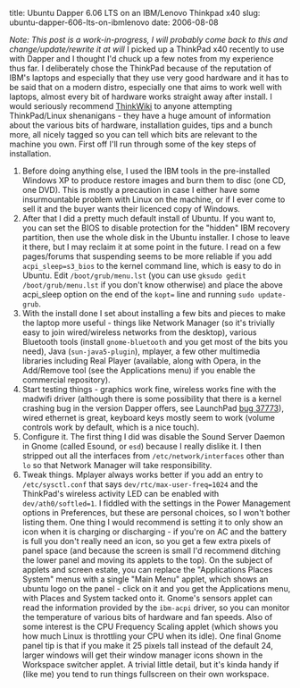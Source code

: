 title: Ubuntu Dapper 6.06 LTS on an IBM/Lenovo Thinkpad x40
slug: ubuntu-dapper-606-lts-on-ibmlenovo
date: 2006-08-08


*Note: This post is a work-in-progress, I will probably come back to this and change/update/rewrite it at will*
I picked up a ThinkPad x40 recently to use with Dapper and I thought I'd chuck up a few notes from my experience thus far. I deliberately chose the ThinkPad because of the reputation of IBM's laptops and especially that they use very good hardware and it has to be said that on a modern distro, especially one that aims to work well with laptops, almost every bit of hardware works straight away after install. I would seriously recommend [ThinkWiki](http://www.thinkwiki.org/) to anyone attempting ThinkPad/Linux shenanigans - they have a huge amount of information about the various bits of hardware, installation guides, tips and a bunch more, all nicely tagged so you can tell which bits are relevant to the machine you own.
First off I'll run through some of the key steps of installation.
1. Before doing anything else, I used the IBM tools in the pre-installed Windows XP to produce restore images and burn them to disc (one CD, one DVD). This is mostly a precaution in case I either have some insurmountable problem with Linux on the machine, or if I ever come to sell it and the buyer wants their licenced copy of Windows.
2. After that I did a pretty much default install of Ubuntu. If you want to, you can set the BIOS to disable protection for the "hidden" IBM recovery partition, then use the whole disk in the Ubuntu installer. I chose to leave it there, but I may reclaim it at some point in the future. I read on a few pages/forums that suspending seems to be more reliable if you add `acpi_sleep=s3_bios` to the kernel command line, which is easy to do in Ubuntu. Edit `/boot/grub/menu.lst` (you can use `gksudo gedit /boot/grub/menu.lst` if you don't know otherwise) and place the above acpi\_sleep option on the end of the `kopt=` line and running `sudo update-grub`.
3. With the install done I set about installing a few bits and pieces to make the laptop more useful - things like Network Manager (so it's trivially easy to join wired/wireless networks from the desktop), various Bluetooth tools (install `gnome-bluetooth` and you get most of the bits you need), Java (`sun-java5-plugin`), mplayer, a few other multimedia libraries including Real Player (available, along with Opera, in the Add/Remove tool (see the Applications menu) if you enable the commercial repository).
4. Start testing things - graphics work fine, wireless works fine with the madwifi driver (although there is some possibility that there is a kernel crashing bug in the version Dapper offers, see LaunchPad [bug 37773](https://launchpad.net/distros/ubuntu/+source/linux-restricted-modules-2.6.15/+bug/37773)), wired ethernet is great, keyboard keys mostly seem to work (volume controls work by default, which is a nice touch).
5. Configure it. The first thing I did was disable the Sound Server Daemon in Gnome (called Esound, or `esd`) because I really dislike it. I then stripped out all the interfaces from `/etc/network/interfaces` other than `lo` so that Network Manager will take responsibility.
6. Tweak things. Mplayer always works better if you add an entry to `/etc/sysctl.conf` that says `dev/rtc/max-user-freq=1024` and the ThinkPad's wireless activity LED can be enabled with `dev/ath0/softled=1`. I fiddled with the settings in the Power Management options in Preferences, but these are personal choices, so I won't bother listing them. One thing I would recommend is setting it to only show an icon when it is charging or discharging - if you're on AC and the battery is full you don't really need an icon, so you get a few extra pixels of panel space (and because the screen is small I'd recommend ditching the lower panel and moving its applets to the top). On the subject of applets and screen estate, you can replace the "Applications Places System" menus with a single "Main Menu" applet, which shows an ubuntu logo on the panel - click on it and you get the Applications menu, with Places and System tacked onto it. Gnome's sensors applet can read the information provided by the `ibm-acpi` driver, so you can monitor the temperature of various bits of hardware and fan speeds. Also of some interest is the CPU Frequency Scaling applet (which shows you how much Linux is throttling your CPU when its idle). One final Gnome panel tip is that if you make it 25 pixels tall instead of the default 24, larger windows will get their window manager icons shown in the Workspace switcher applet. A trivial little detail, but it's kinda handy if (like me) you tend to run things fullscreen on their own workspace.
